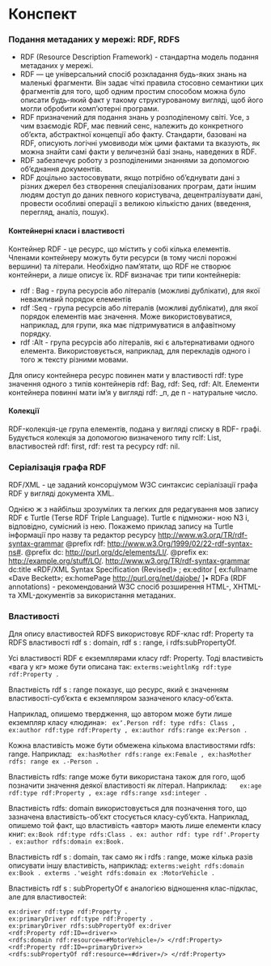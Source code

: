 # Конспект
### Подання метаданих у мережі: RDF, RDFS
 - RDF (Resource Description Framework) - стандартна модель подання метаданих у мережі.
 - RDF — це універсальний спосіб розкладання будь-яких знань на маленькі фрагменти. Він задає чіткі правила стосовно семантики цих фрагментів для того, щоб одним простим способом можна було описати будь-який факт у такому структурованому вигляді, щоб його могли обробити комп’ютерні програми.
 - RDF призначений для подання знань у розподіленому світі. Усе, з чим взаємодіє RDF, має певний сенс, належить до конкретного об’єкта, абстрактної концепції або факту. Стандарти, базовані на RDF, описують логічні умовиводи між цими фактами та вказують, як можна знайти самі факти у величезній базі знань, наведених в RDF.
 - RDF забезпечує роботу з розподіленими знаннями за допомогою об’єднання документів.
 - RDF доцільно застосовувати, якщо потрібно об’єднувати дані з різних джерел без створення спеціалізованих програм, дати іншим людям доступ до даних певного користувача, децентралізувати дані, провести особливі операції з великою кількістю даних (введення, перегляд, аналіз, пошук).
 
 #### Контейнерні класи і властивості
 Контейнер RDF - це ресурс, що містить у собі кілька елементів. Членами контейнеру можуть бути ресурси (в тому числі порожні вершини) та літерали. Необхідно пам’ятати, що RDF не створює контейнери, а лише описує їх. RDF визначає три типи контейнерів:
 + rdf : Bag - група ресурсів або літералів (можливі дублікати), для якої неважливий порядок елементів
 + rdf :Seq - група ресурсів або літералів (можливі дублікати), для якої порядок елементів має значення. Може використовуватися, наприклад, для групи, яка має підтримуватися в алфавітному порядку.
 + rdf :Alt - група ресурсів або літералів, які є альтернативами одного елемента. Використовується, наприклад, для перекладів одного і того ж тексту різними мовами. 

Для опису контейнера ресурс повинен мати у властивості rdf: type значення одного з типів контейнерів rdf: Bag, rdf: Seq, rdf: Alt. Елементи контейнера повинні мати ім’я у вигляді rdf: _п, де п - натуральне число.
#### Колекції
RDF-колекція-це група елементів, подана у вигляді списку в RDF- графі. Будується колекція за допомогою визначеного типу rclf: List, властивостей rdf: first, rdf: rest та ресурсу rdf: nil.
### Серіалізація графа RDF
RDF/XML - це заданий консорціумом W3C синтаксис серіалізації графа RDF у вигляді документа XML.

Однією ж з найбільш зрозумілих та легких для редагування мов запису RDF є Turtle (Terse RDF Triple Language). Turtle є підмножи- ною N3 і, відповідно, сумісний із нею.
Покажемо приклад запису на Turtle інформації про назву та редактор ресурсу http://www.w3.огд/TR/rdf-syntax-grammar @prefix rdf: <http://www.w3.Org/1999/02/22-rdf-syntax-ns#>. @prefix dc: <http://purl.org/dc/elements/Ll/>.
@prefix ex: <http://example.org/stuff/LO/>.
<http://www.w3.org/TR/rdf-syntax-grammar> dc:title «RDF/XML Syntax Specification (Revised)» ; ex:editor [
ex:fullname «Dave Beckett»; ex:homePage <http://purl.org/net/dajobe/>
]•
RDFa (RDF annotations) - рекомендований W3C спосіб розширення HTML-, XHTML- та XML-документів за використання метаданих.
### Властивості
 Для опису властивостей RDFS використовує RDF-клас rdf: Property та RDFS властивості rdf s : domain, rdf s : range, і rdfs:subPropertyOf.

Усі властивості RDF є екземплярами класу rdf: Property. 
Тоді властивість «вага у кг» може бути описана так: 
``
exterms:weightlnKg rdf:type rdf:Property .
``

 Властивість rdf s : range показує, що ресурс, який є значенням властивості-суб’єкта є екземпляром зазначеного класу-об’єкта. 
 
Наприклад, опишемо твердження, що автором може бути лише екземпляр класу «людина»:
`` 
ex‘.Person rdf: type rdfs: Class , ex:author rdf:type rdf:Property , ex:author rdfs:range ex:Person .
``

Кожна властивість може бути обмежена кількома властивостями rdfs: range. 
Наприклад:
``
ex:hasMother rdfs:range ex:Female , ex:hasMother rdfs: range ex .-Person .``

Властивість rdfs: range може бути використана також для гого, щоб позначити значення деякої властивості як літерал. Наприклад:
``    ex:age rdf:type rdf:Property , ex:age rdfs:range xsd:integer .
``

Властивість rdfs: domain використовується для позначення того, що зазначена властивість-об’єкт стосується класу-суб’єкта.
Наприклад, опишемо той факт, що властивість «автор» мають лише елементи класу книг:
``ex:Book rdf:type rdfs:Class . ex: author rdf: type rdf'.Property . ex:author rdfs:domain ex:Book.``

Властивість rdf s : domain, так само як і rdfs : range, може кілька разів описувати іншу властивість, наприклад: 
``exterms:weight rdfs:domain ex:Book . exterms .'weight rdfs:domain ex :MotorVehicle . ``

Властивість rdf s : subPropertyOf є аналогією відношення клас-підклас, але для властивостей:
```rdf/xml
ex:driver rdf:type rdf:Property .
ex:primaryDriver rdf:type rdf:Property .
ex:primaryDriver rdfs:subPropertyOf ex:driver
<rdf:Property rdf:ID=«driver»>
<rdfs:domain rdf:resource=«#MotorVehicle»/> </rdf:Property>
<rdf:Property rdf:ID=«primaryDriver»>
<rdfs:subPropertyOf rdf:resource=«#driver»/> </rdf:Property>
```